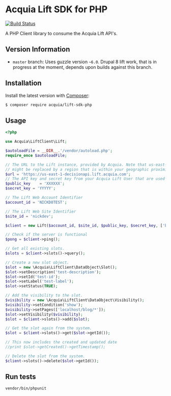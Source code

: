 # Acquia Lift SDK for PHP

[![Build Status](https://travis-ci.org/acquia/lift-sdk-php.svg)](https://travis-ci.org/acquia/lift-sdk-php)

A PHP Client library to consume the Acquia Lift API's.

## Version Information

* `master` branch: Uses guzzle version `~6.0`. Drupal 8 lift work, that is in progress at the moment, depends upon builds against this branch.

## Installation

Install the latest version with [Composer](https://getcomposer.org/):

```bash
$ composer require acquia/lift-sdk-php
```

## Usage

```php
<?php

use Acquia\LiftClient\Lift;

$autoloadFile = __DIR__.'/vendor/autoload.php';
require_once $autoloadFile;

// The URL to the Lift instance, provided by Acquia. Note that us-east-1
// might be replaced by a region that is within your geographic proximity.
$url = 'https://us-east-1-decisionapi.lift.acquia.com';
// The API key and secret key from your Acquia Lift User that are used to authenticate requests to Acquia Lift.
$public_key    = 'XXXXXX';
$secret_key = 'YYYYY';

// The Lift Web Account Identifier
$account_id = 'NICKD8TEST';

// The Lift Web Site Identifier
$site_id = 'nickdev';

$client = new Lift($account_id, $site_id, $public_key, $secret_key, ['base_url' => $url]);

// Check if the server is functional
$pong = $client->ping();

// Get all existing slots.
$slots = $client->slots()->query();

// Create a new slot object.
$slot = new \Acquia\LiftClient\DataObject\Slot();
$slot->setDescription('test-description');
$slot->setId('test-id');
$slot->setLabel('test-label');
$slot->setStatus(TRUE);

// Add the visibility to the slot.
$visibility = new \Acquia\LiftClient\DataObject\Visibility();
$visibility->setCondition('show');
$visibility->setPages(['localhost/blog/*']);
$slot->setVisibility($visibility);
$slot = $client->slots()->add($slot);

// Get the slot again from the system.
$slot = $client->slots()->get($slot->getId());

// This now includes the created and updated date
//print $slot->getCreated()->getTimestamp();

// Delete the slot from the system.
$client->slots()->delete($slot->getId());
```

## Run tests

```bash
vendor/bin/phpunit
```
